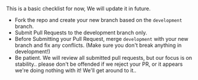 This is a basic checklist for now, We will update it in future.

* Fork the repo and create your new branch based on the `development` branch.
* Submit Pull Requests to the development branch only.
* Before Submitting your Pull Request, merge `development` with your new branch and fix any conflicts. (Make sure you don't break anything in development!)
* Be patient. We will review all submitted pull requests, but our focus is on stability.. please don't be offended if we reject your PR, or it appears we're doing nothing with it! We'll get around to it..
